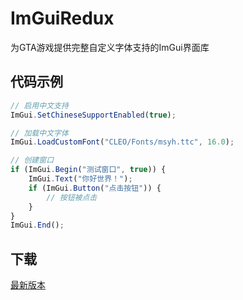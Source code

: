 # ImGuiRedux

为GTA游戏提供完整自定义字体支持的ImGui界面库

## 代码示例

```javascript
// 启用中文支持
ImGui.SetChineseSupportEnabled(true);

// 加载中文字体
ImGui.LoadCustomFont("CLEO/Fonts/msyh.ttc", 16.0);

// 创建窗口
if (ImGui.Begin("测试窗口", true)) {
    ImGui.Text("你好世界！");
    if (ImGui.Button("点击按钮")) {
        // 按钮被点击
    }
}
ImGui.End();
```

## 下载

[最新版本](https://github.com/user-grinch/ImGuiRedux/releases/latest)

